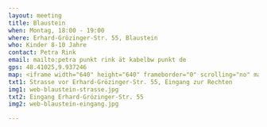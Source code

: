 ```yaml
---
layout: meeting
title: Blaustein
when: Montag, 18:00 - 19:00
where: Erhard-Grözinger-Str. 55, Blaustein
who: Kinder 8-10 Jahre
contact: Petra Rink
email: mailto:petra punkt rink ät kabelbw punkt de
gps: 48.41025,9.937246
map: <iframe width="640" height="640" frameborder="0" scrolling="no" marginheight="0" marginwidth="0" src="http://maps.google.com/maps?f=q&amp;source=s_q&amp;hl=de&amp;geocode=&amp;q=48.41025,9.937246&amp;aq=&amp;sll=48.410011,9.937316&amp;sspn=0.005526,0.013937&amp;vpsrc=6&amp;ie=UTF8&amp;ll=48.41025,9.937246&amp;spn=0.005526,0.013937&amp;t=h&amp;z=14&amp;output=embed"></iframe><br /><small><a href="http://maps.google.com/maps?f=q&amp;source=embed&amp;hl=de&amp;geocode=&amp;q=48.41025,9.937246&amp;aq=&amp;sll=48.410011,9.937316&amp;sspn=0.005526,0.013937&amp;vpsrc=6&amp;ie=UTF8&amp;ll=48.41025,9.937246&amp;spn=0.005526,0.013937&amp;t=h&amp;z=14" style="color:#0000FF;text-align:left">Größere Kartenansicht</a></small>
txt1: Strasse vor Erhard-Grözinger-Str. 55, Eingang zur Rechten
img1: web-blaustein-strasse.jpg
txt2: Eingang Erhard-Grözinger-Str. 55
img2: web-blaustein-eingang.jpg

---
```

